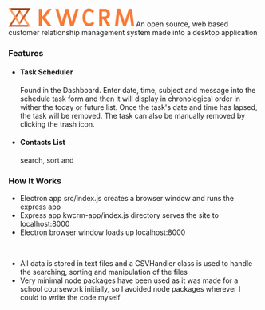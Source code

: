 <img width=50% src="https://github.com/kieranmakes/KWCRM/blob/crm-desktop-app/kwcrm-app/public/assets/word%20logo%20with%20abstract%20on%20side%20orange.png" alt='KWCRM'/>
An open source, web based customer relationship management system made into a desktop application




### Features

* #### Task Scheduler
  Found in the Dashboard. Enter date, time, subject and message into the schedule task form and then it will display in chronological order in wither the today or future list.
  Once the task's date and time has lapsed, the task will be removed. The task can also be manually removed by clicking the trash icon.
  
* #### Contacts List
  search, sort and 





### How It Works

* Electron app src/index.js creates a browser window and runs the express app
* Express app kwcrm-app/index.js directory serves the site to localhost:8000
* Electron browser window loads up localhost:8000

<br>

* All data is stored in text files and a CSVHandler class is used to handle the searching, sorting and manipulation of the files
* Very minimal node packages have been used as it was made for a school coursework initially, so I avoided node packages wherever I could to write the code myself
